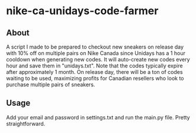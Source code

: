 # nike-ca-unidays-code-farmer

## About
A script I made to be prepared to checkout new sneakers on release day with 10% off on multiple pairs on Nike Canada since Unidays has a 1 hour cooldown when generating new codes. It will auto-create new codes every hour and save them in "unidays.txt". Note that the codes typically expire after approximately 1 month. On release day, there will be a ton of codes waiting to be used, maximizing profits for Canadian resellers who look to purchase multiple pairs of sneakers.

## Usage
Add your email and password in settings.txt and run the main.py file. Pretty straightforward.
